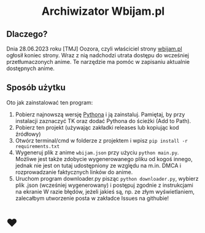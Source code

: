 # <center>Archiwizator Wbijam.pl</center>
## Dlaczego?
Dnia 28.06.2023 roku [TMJ] Oozora, czyli właściciel strony [wbijam.pl](https://wbijam.pl) ogłosił koniec strony. Wraz z nią nadchodzi utrata dostępu do wcześniej przetłumaczonych anime. Te narzędzie ma pomóc w zapisaniu aktualnie dostępnych anime.

## Sposób użytku
Oto jak zainstalować ten program:
1. Pobierz najnowszą wersję [Pythona](https://python.org) i ją zainstaluj. Pamiętaj, by przy instalacji zaznaczyć TK oraz dodać Pythona do ścieżki (Add to Path).
2. Pobierz ten projekt (używając zakładki releases lub kopiując kod źródłowy)
3. Otwórz terminal/cmd w folderze z projektem i wpisz `pip install -r requirements.txt`
4. Wygeneruj plik z anime `wbijam.json` przy użyciu `python main.py`. Możliwe jest także zdobycie wygenerowanego pliku od kogoś innego, jednak nie jest on tutaj udostępniony ze względu na m.in. DMCA i rozprowadzanie faktycznych linków do anime.
5. Uruchom program downloader.py pisząc `python downloader.py`, wybierz plik .json (wcześniej wygenerowany) i postępuj zgodnie z instrukcjami na ekranie
W razie błędów, jeżeli jakieś są, np. ze złym wyświetlaniem, zalecałbym utworzenie posta w zakładce Issues na githubie!

# ❤️